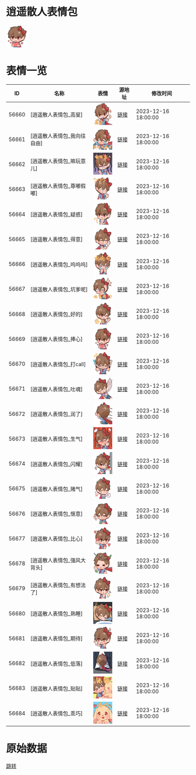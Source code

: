 # 逍遥散人表情包

<img src="./cover.png" height="60" alt="cover" />

# 表情一览

|ID|名称|表情|源地址|修改时间|
|----|----|----|----|----|
|56660|[逍遥散人表情包_高叟]|<img src="./pic/056660_%5B逍遥散人表情包_高叟%5D.png" height="60" alt="高叟"/>|[链接](https://i0.hdslb.com/bfs/garb/0437beb1b198925a43e650a6ce7d448f32d7cc63.png)|2023-12-16 18:00:00|
|56661|[逍遥散人表情包_我向往自由]|<img src="./pic/056661_%5B逍遥散人表情包_我向往自由%5D.png" height="60" alt="我向往自由"/>|[链接](https://i0.hdslb.com/bfs/garb/6fc2a2fac904937717d4629d722b826771f5d7c6.png)|2023-12-16 18:00:00|
|56662|[逍遥散人表情包_嘛玩意儿]|<img src="./pic/056662_%5B逍遥散人表情包_嘛玩意儿%5D.png" height="60" alt="嘛玩意儿"/>|[链接](https://i0.hdslb.com/bfs/garb/96bae33efbc66eed2a89fb037723a080832fc1b6.png)|2023-12-16 18:00:00|
|56663|[逍遥散人表情包_尊嘟假嘟]|<img src="./pic/056663_%5B逍遥散人表情包_尊嘟假嘟%5D.png" height="60" alt="尊嘟假嘟"/>|[链接](https://i0.hdslb.com/bfs/garb/9e28b222cf80883b4a48eb20086cb07ae20eb2b8.png)|2023-12-16 18:00:00|
|56664|[逍遥散人表情包_疑惑]|<img src="./pic/056664_%5B逍遥散人表情包_疑惑%5D.png" height="60" alt="疑惑"/>|[链接](https://i0.hdslb.com/bfs/garb/d6d1287f692c9433b2226abef3db07fa82d77e2e.png)|2023-12-16 18:00:00|
|56665|[逍遥散人表情包_得意]|<img src="./pic/056665_%5B逍遥散人表情包_得意%5D.png" height="60" alt="得意"/>|[链接](https://i0.hdslb.com/bfs/garb/ff9b5ec3142521b85cd292a408e8790f5741b138.png)|2023-12-16 18:00:00|
|56666|[逍遥散人表情包_呜呜呜]|<img src="./pic/056666_%5B逍遥散人表情包_呜呜呜%5D.png" height="60" alt="呜呜呜"/>|[链接](https://i0.hdslb.com/bfs/garb/1efb92fabe56ed84cf9504db0eb7becd7af529b3.png)|2023-12-16 18:00:00|
|56667|[逍遥散人表情包_坑爹呢]|<img src="./pic/056667_%5B逍遥散人表情包_坑爹呢%5D.png" height="60" alt="坑爹呢"/>|[链接](https://i0.hdslb.com/bfs/garb/3528fdf5904a5e842b57f5e070103e6dd81a9461.png)|2023-12-16 18:00:00|
|56668|[逍遥散人表情包_好的]|<img src="./pic/056668_%5B逍遥散人表情包_好的%5D.png" height="60" alt="好的"/>|[链接](https://i0.hdslb.com/bfs/garb/e7fa20794da2e3691d444c782ee8858d758bf1e7.png)|2023-12-16 18:00:00|
|56669|[逍遥散人表情包_捧心]|<img src="./pic/056669_%5B逍遥散人表情包_捧心%5D.png" height="60" alt="捧心"/>|[链接](https://i0.hdslb.com/bfs/garb/1a4300fed6bfd3f6c2f0bc83629e8f93613c24c9.png)|2023-12-16 18:00:00|
|56670|[逍遥散人表情包_打call]|<img src="./pic/056670_%5B逍遥散人表情包_打call%5D.png" height="60" alt="打call"/>|[链接](https://i0.hdslb.com/bfs/garb/81fdcb7272d3e23022ff9302e84b2d22bf60845e.png)|2023-12-16 18:00:00|
|56671|[逍遥散人表情包_吐魂]|<img src="./pic/056671_%5B逍遥散人表情包_吐魂%5D.png" height="60" alt="吐魂"/>|[链接](https://i0.hdslb.com/bfs/garb/12fb550c793d2288c611060d52fc93cce813e92e.png)|2023-12-16 18:00:00|
|56672|[逍遥散人表情包_润了]|<img src="./pic/056672_%5B逍遥散人表情包_润了%5D.png" height="60" alt="润了"/>|[链接](https://i0.hdslb.com/bfs/garb/406c760f752be7d7b5954df1430fdadb896cf21b.png)|2023-12-16 18:00:00|
|56673|[逍遥散人表情包_生气]|<img src="./pic/056673_%5B逍遥散人表情包_生气%5D.png" height="60" alt="生气"/>|[链接](https://i0.hdslb.com/bfs/garb/a27d3e30b3145eedc2f66311fd4660bcc65c83ec.png)|2023-12-16 18:00:00|
|56674|[逍遥散人表情包_闪耀]|<img src="./pic/056674_%5B逍遥散人表情包_闪耀%5D.png" height="60" alt="闪耀"/>|[链接](https://i0.hdslb.com/bfs/garb/def868c88972d6cccd0eaba8691b2f44080633ff.png)|2023-12-16 18:00:00|
|56675|[逍遥散人表情包_赌气]|<img src="./pic/056675_%5B逍遥散人表情包_赌气%5D.png" height="60" alt="赌气"/>|[链接](https://i0.hdslb.com/bfs/garb/392f24842755aaffd861cdfa1e4ac176bc440ea6.png)|2023-12-16 18:00:00|
|56676|[逍遥散人表情包_惬意]|<img src="./pic/056676_%5B逍遥散人表情包_惬意%5D.png" height="60" alt="惬意"/>|[链接](https://i0.hdslb.com/bfs/garb/5425e3d44245ecfaf0c0a14587aa9f25c59661bc.png)|2023-12-16 18:00:00|
|56677|[逍遥散人表情包_比心]|<img src="./pic/056677_%5B逍遥散人表情包_比心%5D.png" height="60" alt="比心"/>|[链接](https://i0.hdslb.com/bfs/garb/4990111d082e507566ee05c3eebada3187949fbc.png)|2023-12-16 18:00:00|
|56678|[逍遥散人表情包_强风大背头]|<img src="./pic/056678_%5B逍遥散人表情包_强风大背头%5D.png" height="60" alt="强风大背头"/>|[链接](https://i0.hdslb.com/bfs/garb/5ab62f62a464238987ab10a4daae4aeac027bc5c.png)|2023-12-16 18:00:00|
|56679|[逍遥散人表情包_有想法了]|<img src="./pic/056679_%5B逍遥散人表情包_有想法了%5D.png" height="60" alt="有想法了"/>|[链接](https://i0.hdslb.com/bfs/garb/8e122e32e589edd641b64bfcab8f0ceea6d0886e.png)|2023-12-16 18:00:00|
|56680|[逍遥散人表情包_熟睡]|<img src="./pic/056680_%5B逍遥散人表情包_熟睡%5D.png" height="60" alt="熟睡"/>|[链接](https://i0.hdslb.com/bfs/garb/1dd887a02cb9324756b6be6ab950df00d5a6acf1.png)|2023-12-16 18:00:00|
|56681|[逍遥散人表情包_期待]|<img src="./pic/056681_%5B逍遥散人表情包_期待%5D.png" height="60" alt="期待"/>|[链接](https://i0.hdslb.com/bfs/garb/b1dcec4bf47544e275378d07c358d206b76d3f88.png)|2023-12-16 18:00:00|
|56682|[逍遥散人表情包_低落]|<img src="./pic/056682_%5B逍遥散人表情包_低落%5D.png" height="60" alt="低落"/>|[链接](https://i0.hdslb.com/bfs/garb/9004361f31110e06abe7efba538ca6124f771874.png)|2023-12-16 18:00:00|
|56683|[逍遥散人表情包_贴贴]|<img src="./pic/056683_%5B逍遥散人表情包_贴贴%5D.png" height="60" alt="贴贴"/>|[链接](https://i0.hdslb.com/bfs/garb/6b36e7ebc50fc2b445c32e37f0eb28ed4d350058.png)|2023-12-16 18:00:00|
|56684|[逍遥散人表情包_乖巧]|<img src="./pic/056684_%5B逍遥散人表情包_乖巧%5D.png" height="60" alt="乖巧"/>|[链接](https://i0.hdslb.com/bfs/garb/10158c8baaeab7720321954783100cbcb08b479b.png)|2023-12-16 18:00:00|

# 原始数据

[跳转](./raw.json)

